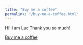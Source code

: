 ```yaml
---
title: "Buy me a coffee"
permalink: "/buy-me-a-coffee.html"
---
```


Hi! I am Luc
Thank you so much!

<a class="btn btn-danger" href="https://www.buymeacoffee.com/lucbertin">Buy me a coffee</a>
